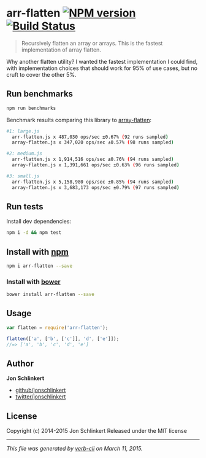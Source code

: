 # arr-flatten [![NPM version](https://badge.fury.io/js/arr-flatten.svg)](http://badge.fury.io/js/arr-flatten)  [![Build Status](https://travis-ci.org/jonschlinkert/arr-flatten.svg)](https://travis-ci.org/jonschlinkert/arr-flatten)

> Recursively flatten an array or arrays. This is the fastest implementation of array flatten.

Why another flatten utility? I wanted the fastest implementation I could find, with implementation choices that should work for 95% of use cases, but no cruft to cover the other 5%.

## Run benchmarks

```bash
npm run benchmarks
```

Benchmark results comparing this library to [array-flatten]:

```bash
#1: large.js
  arr-flatten.js x 487,030 ops/sec ±0.67% (92 runs sampled)
  array-flatten.js x 347,020 ops/sec ±0.57% (98 runs sampled)

#2: medium.js
  arr-flatten.js x 1,914,516 ops/sec ±0.76% (94 runs sampled)
  array-flatten.js x 1,391,661 ops/sec ±0.63% (96 runs sampled)

#3: small.js
  arr-flatten.js x 5,158,980 ops/sec ±0.85% (94 runs sampled)
  array-flatten.js x 3,683,173 ops/sec ±0.79% (97 runs sampled)
```

## Run tests

Install dev dependencies:

```bash
npm i -d && npm test
```

## Install with [npm](npmjs.org)

```bash
npm i arr-flatten --save
```
### Install with [bower](https://github.com/bower/bower)

```bash
bower install arr-flatten --save
```


## Usage

```js
var flatten = require('arr-flatten');

flatten(['a', ['b', ['c']], 'd', ['e']]);
//=> ['a', 'b', 'c', 'd', 'e']
```

## Author

**Jon Schlinkert**

+ [github/jonschlinkert](https://github.com/jonschlinkert)
+ [twitter/jonschlinkert](http://twitter.com/jonschlinkert)

## License
Copyright (c) 2014-2015 Jon Schlinkert
Released under the MIT license

***

_This file was generated by [verb-cli](https://github.com/assemble/verb-cli) on March 11, 2015._

[array-flatten]: https://github.com/blakeembrey/array-flatten